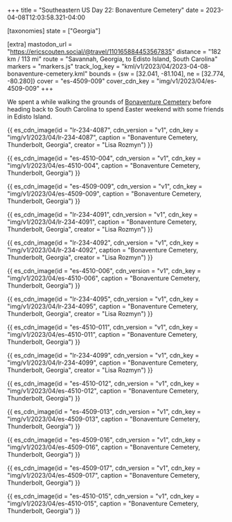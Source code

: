 +++
title = "Southeastern US Day 22: Bonaventure Cemetery"
date = 2023-04-08T12:03:58.321-04:00

[taxonomies]
state = ["Georgia"]

[extra]
mastodon_url = "https://ericscouten.social/@travel/110165884453567835"
distance = "182 km / 113 mi"
route = "Savannah, Georgia, to Edisto Island, South Carolina"
markers = "markers.js"
track_log_key = "kml/v1/2023/04/2023-04-08-bonaventure-cemetery.kml"
bounds = {sw = [32.041, -81.104], ne = [32.774, -80.280]}
cover = "es-4509-009"
cover_cdn_key = "img/v1/2023/04/es-4509-009"
+++

We spent a while walking the grounds of [Bonaventure Cemetery](https://www.savannahga.gov/864/Bonaventure-Cemetery?nid=864) before heading back to South Carolina to spend Easter weekend with some friends in Edisto Island.

<!-- more -->

{{ es_cdn_image(id = "lr-234-4087", cdn_version = "v1", cdn_key = "img/v1/2023/04/lr-234-4087", caption = "Bonaventure Cemetery, Thunderbolt, Georgia", creator = "Lisa Rozmyn") }}

{{ es_cdn_image(id = "es-4510-004", cdn_version = "v1", cdn_key = "img/v1/2023/04/es-4510-004", caption = "Bonaventure Cemetery, Thunderbolt, Georgia") }}

{{ es_cdn_image(id = "es-4509-009", cdn_version = "v1", cdn_key = "img/v1/2023/04/es-4509-009", caption = "Bonaventure Cemetery, Thunderbolt, Georgia") }}

{{ es_cdn_image(id = "lr-234-4091", cdn_version = "v1", cdn_key = "img/v1/2023/04/lr-234-4091", caption = "Bonaventure Cemetery, Thunderbolt, Georgia", creator = "Lisa Rozmyn") }}

{{ es_cdn_image(id = "lr-234-4092", cdn_version = "v1", cdn_key = "img/v1/2023/04/lr-234-4092", caption = "Bonaventure Cemetery, Thunderbolt, Georgia", creator = "Lisa Rozmyn") }}

{{ es_cdn_image(id = "es-4510-006", cdn_version = "v1", cdn_key = "img/v1/2023/04/es-4510-006", caption = "Bonaventure Cemetery, Thunderbolt, Georgia") }}

{{ es_cdn_image(id = "lr-234-4095", cdn_version = "v1", cdn_key = "img/v1/2023/04/lr-234-4095", caption = "Bonaventure Cemetery, Thunderbolt, Georgia", creator = "Lisa Rozmyn") }}

{{ es_cdn_image(id = "es-4510-011", cdn_version = "v1", cdn_key = "img/v1/2023/04/es-4510-011", caption = "Bonaventure Cemetery, Thunderbolt, Georgia") }}

{{ es_cdn_image(id = "lr-234-4099", cdn_version = "v1", cdn_key = "img/v1/2023/04/lr-234-4099", caption = "Bonaventure Cemetery, Thunderbolt, Georgia", creator = "Lisa Rozmyn") }}

{{ es_cdn_image(id = "es-4510-012", cdn_version = "v1", cdn_key = "img/v1/2023/04/es-4510-012", caption = "Bonaventure Cemetery, Thunderbolt, Georgia") }}

{{ es_cdn_image(id = "es-4509-013", cdn_version = "v1", cdn_key = "img/v1/2023/04/es-4509-013", caption = "Bonaventure Cemetery, Thunderbolt, Georgia") }}

{{ es_cdn_image(id = "es-4509-016", cdn_version = "v1", cdn_key = "img/v1/2023/04/es-4509-016", caption = "Bonaventure Cemetery, Thunderbolt, Georgia") }}

{{ es_cdn_image(id = "es-4509-017", cdn_version = "v1", cdn_key = "img/v1/2023/04/es-4509-017", caption = "Bonaventure Cemetery, Thunderbolt, Georgia") }}

{{ es_cdn_image(id = "es-4510-015", cdn_version = "v1", cdn_key = "img/v1/2023/04/es-4510-015", caption = "Bonaventure Cemetery, Thunderbolt, Georgia") }}
